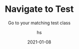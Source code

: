 ---
date: 2021-01-08
title: Navigate to Test
technologies: [java]
topics: [navigation]
author: hs
subtitle: Go to your matching test class
thumbnail: ./thumbnail.png
cardThumbnail: ./card.png
shortVideo:
  poster: ./tip.png
  url: https://youtu.be/cuIeDZhpvM0
leadin: |
  You can use **⇧⌘T** (macOS), or **Ctrl+Shift+T** (Windows/Linux), to navigate to a test class and back again.

---
